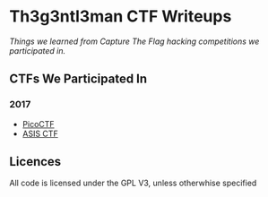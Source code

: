 # Th3g3ntl3man CTF Writeups

*Things we learned from Capture The Flag hacking competitions we participated in.*

## CTFs We Participated In

### 2017
* [PicoCTF](https://2017.picoctf.com/about)
* [ASIS CTF](https://asis-ctf.ir/home/)

## Licences

All code is licensed under the GPL V3, unless otherwhise specified
